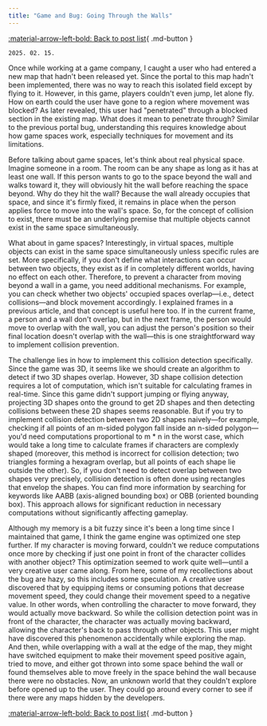 ```yaml
---
title: "Game and Bug: Going Through the Walls"
---
```


[:material-arrow-left-bold: Back to post list](../index.md){ .md-button }

`2025. 02. 15.`

Once while working at a game company, I caught a user who had entered a new map that hadn't been released yet. Since the portal to this map hadn't been implemented, there was no way to reach this isolated field except by flying to it. However, in this game, players couldn't even jump, let alone fly. How on earth could the user have gone to a region where movement was blocked? As later revealed, this user had "penetrated" through a blocked section in the existing map. What does it mean to penetrate through? Similar to the previous portal bug, understanding this requires knowledge about how game spaces work, especially techniques for movement and its limitations.

Before talking about game spaces, let's think about real physical space. Imagine someone in a room. The room can be any shape as long as it has at least one wall. If this person wants to go to the space beyond the wall and walks toward it, they will obviously hit the wall before reaching the space beyond. Why do they hit the wall? Because the wall already occupies that space, and since it's firmly fixed, it remains in place when the person applies force to move into the wall's space. So, for the concept of collision to exist, there must be an underlying premise that multiple objects cannot exist in the same space simultaneously.

What about in game spaces? Interestingly, in virtual spaces, multiple objects can exist in the same space simultaneously unless specific rules are set. More specifically, if you don't define what interactions can occur between two objects, they exist as if in completely different worlds, having no effect on each other. Therefore, to prevent a character from moving beyond a wall in a game, you need additional mechanisms. For example, you can check whether two objects' occupied spaces overlap—i.e., detect collisions—and block movement accordingly. I explained frames in a previous article, and that concept is useful here too. If in the current frame, a person and a wall don't overlap, but in the next frame, the person would move to overlap with the wall, you can adjust the person's position so their final location doesn't overlap with the wall—this is one straightforward way to implement collision prevention.

The challenge lies in how to implement this collision detection specifically. Since the game was 3D, it seems like we should create an algorithm to detect if two 3D shapes overlap. However, 3D shape collision detection requires a lot of computation, which isn't suitable for calculating frames in real-time. Since this game didn't support jumping or flying anyway, projecting 3D shapes onto the ground to get 2D shapes and then detecting collisions between these 2D shapes seems reasonable. But if you try to implement collision detection between two 2D shapes naively—for example, checking if all points of an m-sided polygon fall inside an n-sided polygon—you'd need computations proportional to m * n in the worst case, which would take a long time to calculate frames if characters are complexly shaped (moreover, this method is incorrect for collision detection; two triangles forming a hexagram overlap, but all points of each shape lie outside the other). So, if you don't need to detect overlap between two shapes very precisely, collision detection is often done using rectangles that envelop the shapes. You can find more information by searching for keywords like AABB (axis-aligned bounding box) or OBB (oriented bounding box). This approach allows for significant reduction in necessary computations without significantly affecting gameplay.

Although my memory is a bit fuzzy since it's been a long time since I maintained that game, I think the game engine was optimized one step further. If my character is moving forward, couldn't we reduce computations once more by checking if just one point in front of the character collides with another object? This optimization seemed to work quite well—until a very creative user came along. From here, some of my recollections about the bug are hazy, so this includes some speculation. A creative user discovered that by equipping items or consuming potions that decrease movement speed, they could change their movement speed to a negative value. In other words, when controlling the character to move forward, they would actually move backward. So while the collision detection point was in front of the character, the character was actually moving backward, allowing the character's back to pass through other objects. This user might have discovered this phenomenon accidentally while exploring the map. And then, while overlapping with a wall at the edge of the map, they might have switched equipment to make their movement speed positive again, tried to move, and either got thrown into some space behind the wall or found themselves able to move freely in the space behind the wall because there were no obstacles. Now, an unknown world that they couldn't explore before opened up to the user. They could go around every corner to see if there were any maps hidden by the developers.

[:material-arrow-left-bold: Back to post list](../index.md){ .md-button }
